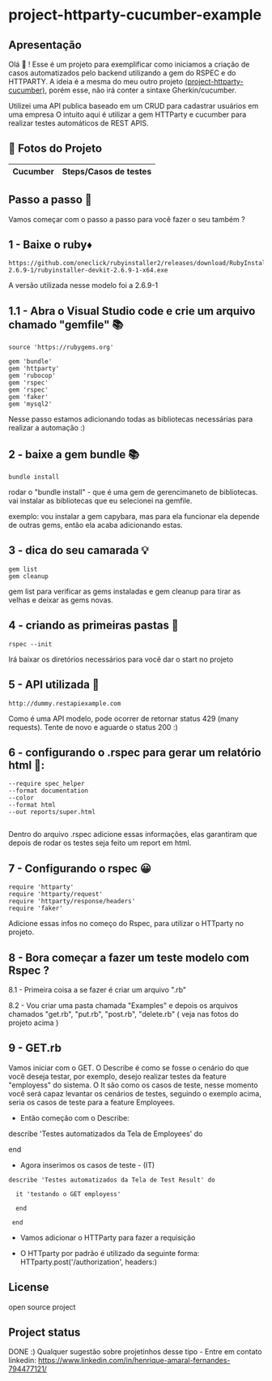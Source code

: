 # project-httparty-cucumber-example

 ## Apresentação

Olá :wave: ! Esse é um projeto para exemplificar como iniciamos a criação de casos automatizados pelo backend utilizando a gem do RSPEC e do HTTPARTY. 
A ideia é a mesma do meu outro projeto <a href="https://github.com/hfernandes1/project-httparty-cucumber-example-gitub" target="_blank">(project-httparty-cucumber)</a>, porém esse, não irá conter a sintaxe Gherkin/cucumber. 


Utilizei uma API publica baseado em um CRUD para cadastrar usuários em uma empresa
O intuito aqui é utilizar a gem HTTParty e cucumber para realizar testes automáticos de REST APIS. 


 ## :camera_flash: Fotos do Projeto 
 
 
Cucumber             |  Steps/Casos de testes
:-------------------------:|:-------------------------:



## Passo a passo :foot:

Vamos começar com o passo a passo para você fazer o seu também ?

## 1 - Baixe o ruby:diamonds:


```
https://github.com/oneclick/rubyinstaller2/releases/download/RubyInstaller-2.6.9-1/rubyinstaller-devkit-2.6.9-1-x64.exe

```
A versão utilizada nesse modelo foi a 2.6.9-1


## 1.1 - Abra o Visual Studio code e crie um arquivo chamado "gemfile" :books:

```
source 'https://rubygems.org' 

gem 'bundle'
gem 'httparty'
gem 'rubocop'
gem 'rspec'
gem 'rspec'
gem 'faker'
gem 'mysql2'

```
Nesse passo estamos adicionando todas as bibliotecas necessárias para realizar a automação :)

## 2 - baixe a gem bundle :books:

```
bundle install

```
rodar o "bundle install" - que é uma gem de gerencimaneto de bibliotecas. 
 vai instalar as bibliotecas que eu selecionei na gemfile. 

exemplo: vou instalar a gem capybara, mas para ela funcionar ela depende de outras gems, então ela acaba adicionando estas. 


## 3 - dica do seu camarada	:bulb:

```
gem list
gem cleanup

```
gem list para verificar as gems instaladas e gem cleanup para tirar as velhas e deixar as gems novas. 

## 4 - criando as primeiras pastas :open_file_folder:

```
rspec --init

```
Irá baixar os diretórios necessários para você dar o start no projeto

## 5 - API utilizada :link:

```
http://dummy.restapiexample.com

```
Como é uma API modelo, pode ocorrer de retornar status 429 (many requests). Tente de novo e aguarde o status 200 :)


## 6 - configurando o .rspec para gerar um relatório html 📂:

```
--require spec_helper
--format documentation
--color
--format html
--out reports/super.html


```
Dentro do arquivo .rspec adicione essas informações, elas garantiram que depois de rodar os testes seja feito um report em html. 

## 7 - Configurando o rspec	:grinning:

```
require 'httparty'
require 'httparty/request'
require 'httparty/response/headers'
require 'faker'

```
Adicione essas infos no começo do Rspec, para utilizar o HTTparty no projeto. 


## 8 - Bora começar a fazer um teste modelo com Rspec ?

8.1 - Primeira coisa a se fazer é criar um arquivo ".rb" 

8.2 - Vou criar uma pasta chamada "Examples" e depois os arquivos chamados "get.rb", "put.rb", "post.rb", "delete.rb" ( veja nas fotos do projeto acima )


## 9 - GET.rb

Vamos iniciar com o GET. 
O Describe é como se fosse o cenário do que você deseja testar, por exemplo, desejo realizar testes da feature "employess" do sistema. 
O It são como os casos de teste, nesse momento você será capaz levantar os cenários de testes, seguindo o exemplo acima, seria os casos de teste para a feature Employees. 

* Então começão com o Describe: 

describe 'Testes automatizados da Tela de Employees' do

end


* Agora inserimos os casos de teste - (IT) 


```
describe 'Testes automatizados da Tela de Test Result' do

  it 'testando o GET employess'
  
  end
  
 end

```

* Vamos adicionar o HTTParty para fazer a requisição

- O HTTparty por padrão é utilizado da seguinte forma: HTTparty.post('/authorization', headers:)


## License
open source project

## Project status
DONE :)
Qualquer sugestão sobre projetinhos desse tipo - Entre em contato
linkedin: https://www.linkedin.com/in/henrique-amaral-fernandes-794477121/
